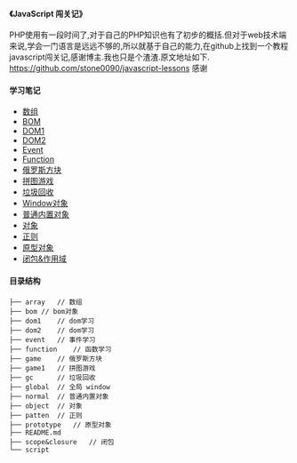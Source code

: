#### 《JavaScript 闯关记》
PHP使用有一段时间了,对于自己的PHP知识也有了初步的概括.但对于web技术端来说,学会一门语言是远远不够的,所以就基于自己的能力,在github上找到一个教程javascript闯关记,感谢博主.我也只是个渣渣.原文地址如下.
https://github.com/stone0090/javascript-lessons
感谢
#### 学习笔记
* [数组](https://github.com/AdolphGithub/javascript/tree/master/array)
* [BOM](https://github.com/AdolphGithub/javascript/tree/master/bom)
* [DOM1](https://github.com/AdolphGithub/javascript/tree/master/dom1)
* [DOM2](https://github.com/AdolphGithub/javascript/tree/master/dom2)
* [Event](https://github.com/AdolphGithub/javascript/tree/master/event)
* [Function](https://github.com/AdolphGithub/javascript/tree/master/function)
* [俄罗斯方块](https://github.com/AdolphGithub/javascript/tree/master/game)
* [拼图游戏](https://github.com/AdolphGithub/javascript/tree/master/game1)
* [垃圾回收](https://github.com/AdolphGithub/javascript/tree/master/gc)
* [Window对象](https://github.com/AdolphGithub/javascript/tree/master/global)
* [普通内置对象](https://github.com/AdolphGithub/javascript/tree/master/normal)
* [对象](https://github.com/AdolphGithub/javascript/tree/master/object)
* [正则](https://github.com/AdolphGithub/javascript/tree/master/patten)
* [原型对象](https://github.com/AdolphGithub/javascript/tree/master/prototype)
* [闭包&作用域](https://github.com/AdolphGithub/javascript/tree/master/scope&closure)
#### 目录结构
```
├── array	// 数组
├── bom	// bom对象
├── dom1	// dom学习
├── dom2	// dom学习
├── event	// 事件学习
├── function	// 函数学习
├── game	// 俄罗斯方块
├── game1	// 拼图游戏
├── gc		// 垃圾回收
├── global	// 全局 window
├── normal	// 普通内置对象
├── object	// 对象
├── patten	// 正则
├── prototype	// 原型对象
├── README.md
├── scope&closure	// 闭包
└── script
```
